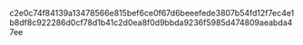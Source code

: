 c2e0c74f84139a13478566e815bef6ce0f67d6beeefede3807b54fd12f7ec4e1b8df8c922286d0cf78d1b41c2d0ea8f0d9bbda9236f5985d474809aeabda47ee
